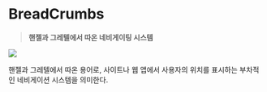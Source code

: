 # BreadCrumbs
  > **핸젤과 그레텔에서 따온 네비게이팅 시스템**

  ![](https://freefrontend.com/assets/img/css-breadcrumbs/pure-css3-breadcrumb-navigation.png)
  
  핸젤과 그레텔에서 따온 용어로, 사이트나 웹 앱에서 사용자의 위치를 표시하는 부차적인 네비게이션 시스템을 의미한다.